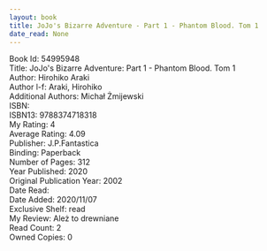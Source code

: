 ```yaml
---
layout: book
title: JoJo's Bizarre Adventure - Part 1 - Phantom Blood. Tom 1
date_read: None
---
```


Book Id: 54995948<br />
Title: JoJo's Bizarre Adventure: Part 1 - Phantom Blood. Tom 1<br />
Author: Hirohiko Araki<br />
Author l-f: Araki, Hirohiko<br />
Additional Authors: Michał Żmijewski<br />
ISBN: <br />
ISBN13: 9788374718318<br />
My Rating: 4<br />
Average Rating: 4.09<br />
Publisher:  J.P.Fantastica<br />
Binding: Paperback<br />
Number of Pages: 312<br />
Year Published: 2020<br />
Original Publication Year: 2002<br />
Date Read: <br />
Date Added: 2020/11/07<br />
Exclusive Shelf: read<br />
My Review: Ależ to drewniane<br />
Read Count: 2<br />
Owned Copies: 0<br />

